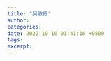 ```yaml
---
title: "吴敏霞"
author: 
categories: 
date: 2022-10-10 01:41:16 +0800
tags: 
excerpt: 
---
```










